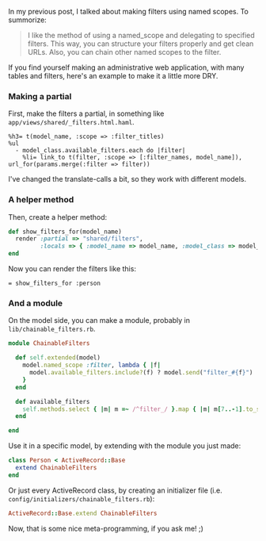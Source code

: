 In my previous post, I talked about making filters using named scopes. To summorize:

> I like the method of using a named_scope and delegating to specified filters. This way, you can
structure your filters properly and get clean URLs. Also, you can chain other named scopes to the
filter.

If you find yourself making an administrative web application, with many tables and filters, here's
an example to make it a little more DRY.

### Making a partial

First, make the filters a partial, in something like `app/views/shared/_filters.html.haml`.

``` haml
%h3= t(model_name, :scope => :filter_titles)
%ul
  - model_class.available_filters.each do |filter|
    %li= link_to t(filter, :scope => [:filter_names, model_name]), url_for(params.merge(:filter => filter))
```

I've changed the translate-calls a bit, so they work with different models.

### A helper method

Then, create a helper method:

``` ruby
def show_filters_for(model_name)
  render :partial => "shared/filters",
         :locals => { :model_name => model_name, :model_class => model_name.to_s.camilze.constantize }
end
```

Now you can render the filters like this:

``` haml
= show_filters_for :person
```

### And a module

On the model side, you can make a module, probably in `lib/chainable_filters.rb`.

``` ruby
module ChainableFilters

  def self.extended(model)
    model.named_scope :filter, lambda { |f|
      model.available_filters.include?(f) ? model.send("filter_#{f}") : {}
    }
  end

  def available_filters
    self.methods.select { |m| m =~ /^filter_/ }.map { |m| m[7..-1].to_sym }
  end

end
```

Use it in a specific model, by extending with the module you just made:

``` ruby
class Person < ActiveRecord::Base
  extend ChainableFilters
end
```

Or just every ActiveRecord class, by creating an initializer file (i.e. `config/initializers/chainable_filters.rb`):

``` ruby
ActiveRecord::Base.extend ChainableFilters
```

Now, that is some nice meta-programming, if you ask me! ;)
